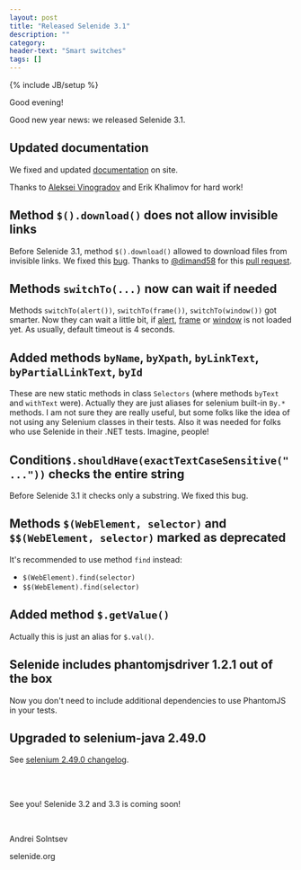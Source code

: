 ```yaml
---
layout: post
title: "Released Selenide 3.1"
description: ""
category:
header-text: "Smart switches"
tags: []
---
```

{% include JB/setup %}

Good evening!

Good new year news: we released Selenide 3.1. 

## Updated documentation

We fixed and updated [documentation](/documentation.html) on site.

Thanks to [Aleksei Vinogradov](https://github.com/vinogradoff) and Erik Khalimov for hard work!


## Method `$().download()` does not allow invisible links

Before Selenide 3.1, method `$().download()` allowed to download files from invisible links.
We fixed this [bug](https://github.com/codeborne/selenide/issues/263). 
Thanks to [@dimand58](https://github.com/dimand58) for this [pull request](https://github.com/codeborne/selenide/pull/264). 

## Methods `switchTo(...)` now can wait if needed

Methods `switchTo(alert())`, `switchTo(frame())`, `switchTo(window())` got smarter. Now they can wait a little bit, if 
[alert](https://github.com/codeborne/selenide/issues/206), [frame](https://github.com/codeborne/selenide/issues/206) 
or [window](https://github.com/codeborne/selenide/issues/271) is not loaded yet. As usually, default timeout is 4 seconds. 

## Added methods `byName`, `byXpath`, `byLinkText`, `byPartialLinkText`, `byId` 

These are new static methods in class `Selectors` (where methods `byText` and `withText` were).
Actually they are just aliases for selenium built-in `By.*` methods.
I am not sure they are really useful, but some folks like the idea of not using any Selenium classes in their tests.
Also it was needed for folks who use Selenide in their .NET tests. Imagine, people!

## Condition`$.shouldHave(exactTextCaseSensitive("..."))` checks the entire string

Before Selenide 3.1 it checks only a substring. We fixed this bug.

## Methods `$(WebElement, selector)` and `$$(WebElement, selector)` marked as deprecated

It's recommended to use method `find` instead:

 * `$(WebElement).find(selector)`
 * `$$(WebElement).find(selector)`

## Added method `$.getValue()`

Actually this is just an alias for `$.val()`.

## Selenide includes phantomjsdriver 1.2.1 out of the box

Now you don't need to include additional dependencies to use PhantomJS in your tests.

## Upgraded to selenium-java 2.49.0

See [selenium 2.49.0 changelog]({{site.SELENIUM_CHANGELOG}}).

<br/>
<br/>

See you!
Selenide 3.2 and 3.3 is coming soon!

<br/>

Andrei Solntsev

selenide.org
